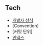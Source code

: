 ## Tech

 - [개발자 상식 ](https://github.com/LeeJin0527/Tech_Stack/blob/main/Tech/IT%20Knowledge.md)
 - [Convention]
 - [커밋 단위] 
 - [인덱스](https://github.com/LeeJin0527/Tech_Stack/blob/main/Tech/index.md)
